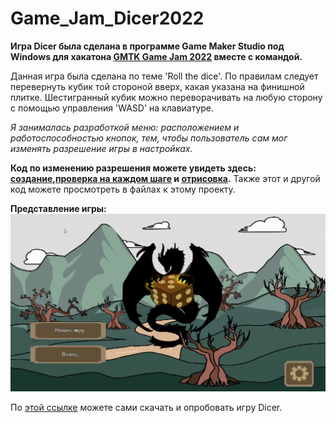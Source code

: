 # Game_Jam_Dicer2022

**Игра Dicer была сделана в программе Game Maker Studio под Windows для хакатона [GMTK Game Jam 2022](https://itch.io/jam/gmtk-jam-2022) вместе с командой.**

Данная игра была сделана по теме 'Roll the dice'. По правилам следует перевернуть кубик той стороной вверх, какая указана на финишной плитке. Шестигранный кубик можно переворачивать на любую сторону с помощью управления 'WASD' на клавиатуре. 

*Я занималась разработкой меню: расположением и работоспособностью кнопок, тем, чтобы пользователь сам мог изменять разрешение игры в настройках.*

**Код по изменению разрешения можете увидеть здесь: [создание](https://github.com/SvetlanaKhlobustova50809/Game_Jam_Dicer2022/blob/main/odata_1/Create_0.gml),[проверка на каждом шаге](https://github.com/SvetlanaKhlobustova50809/Game_Jam_Dicer2022/blob/main/odata_1/Step_0.gml) и [отрисовка](https://github.com/SvetlanaKhlobustova50809/Game_Jam_Dicer2022/blob/main/odata_1/Draw_64.gml).** Также этот и другой код можете просмотреть в файлах к этому проекту.

**Представление игры:**
![gif](https://github.com/SvetlanaKhlobustova50809/Game_Jam_Dicer2022/blob/main/Dicer.gif?raw=true)

По [этой ссылке](https://foryougame.itch.io/dicer) можете сами скачать и опробовать игру Dicer.
